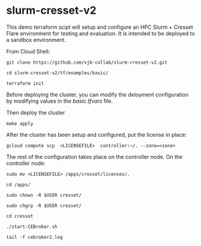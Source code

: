 # slurm-cresset-v2

This demo terraform scipt will setup and configure an HPC Slurm + Cresset Flare environment for testing and evaluation. It is intended to be deployed to a sandbox environment.    

From Cloud Shell:

```git clone https://github.com/vjb-collab/slurm-cresset-v2.git```

```cd slurm-cresset-v2/tf/examples/basic/```

```terraform init```

Before deploying the cluster, you can modify the deloyment configuration by modifying values in the *basic.tfvars* file. 

Then deploy the cluster

 ```make apply```
 
 After the cluster has been setup and configured, put the license in place:  
 
 ```gcloud compute scp  <LICENSEFILE>  controller:~/. --zone=<zone>```
 
 The rest of the configuration takes place on the controller node. On the controller node:
 
 ```sudo mv <LICENSEFILE> /apps/cresset/licenses/.```
 
 ``` cd /apps/ ```
 
 ```sudo chown -R $USER cresset/```
 
 ```sudo chgrp -R $USER cresset/```
 
 ```cd cresset```
 
 ```./start-CEBroker.sh```
 
 ```tail -f cebroker2.log```
 
